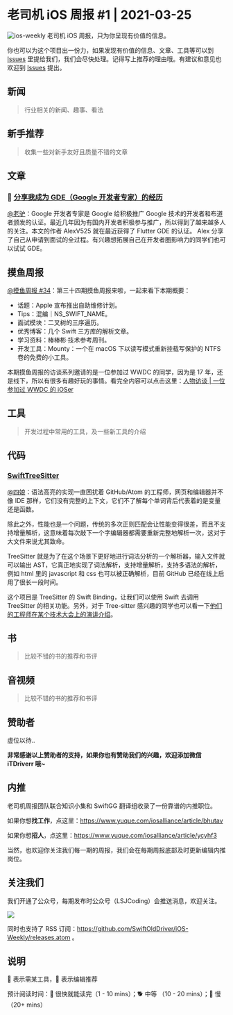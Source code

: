 # 老司机 iOS 周报 #1 | 2021-03-25

![ios-weekly](https://github.com/SwiftOldDriver/iOS-Weekly/blob/master/assets/ios-weekly.png?raw=true)
老司机 iOS 周报，只为你呈现有价值的信息。

你也可以为这个项目出一份力，如果发现有价值的信息、文章、工具等可以到 [Issues](https://github.com/SwiftOldDriver/iOS-Weekly/issues) 里提给我们，我们会尽快处理。记得写上推荐的理由哦。有建议和意见也欢迎到 [Issues](https://github.com/SwiftOldDriver/iOS-Weekly/issues) 提出。

## 新闻

> 行业相关的新闻、趣事、看法

## 新手推荐

> 收集一些对新手友好且质量不错的文章

## 文章

### 🐎 [分享我成为 GDE（Google 开发者专家）的经历](https://mp.weixin.qq.com/s/14TpW7-EqZ_6XO1vYRnhiQ)

[@老驴](https://weibo.com/u/6090610445)：Google 开发者专家是 Google 给积极推广 Google 技术的开发者和布道者颁发的认证。最近几年因为有国内开发者积极参与推广，所以得到了越来越多人的关注。本文的作者 AlexV525 就在最近获得了 Flutter GDE 的认证。 Alex 分享了自己从申请到面试的全过程。有兴趣想拓展自己在开发者圈影响力的同学们也可以试试 GDE。

## 摸鱼周报

[@摸鱼周报 #34](https://mp.weixin.qq.com/s/P0HjLDCIM3T-hAgQFjO1mg)：第三十四期摸鱼周报来啦，一起来看下本期概要：

* 话题：Apple 宣布推出自助维修计划。
* Tips：混编｜NS_SWIFT_NAME。
* 面试模块：二叉树的三序遍历。
* 优秀博客：几个 Swift 三方库的解析文章。
* 学习资料：棒棒彬·技术参考周刊。
* 开发工具：Mounty：一个在 macOS 下以读写模式重新挂载写保护的 NTFS 卷的免费的小工具。

本期摸鱼周报的访谈系列邀请的是一位参加过 WWDC 的同学，因为是 17 年，还是线下，所以有很多有趣好玩的事情。看完全内容可以点击这里：[人物访谈 | 一位参加过 WWDC 的 iOSer](https://mp.weixin.qq.com/s/5Z8n2bFPbZlG3R0MgqdGDQ)

## 工具

> 开发过程中常用的工具，及一些新工具的介绍

## 代码

### [SwiftTreeSitter](https://github.com/ChimeHQ/SwiftTreeSitter)

[@四娘](https://kemchenj.github.io)：语法高亮的实现一直困扰着 GitHub/Atom 的工程师，网页和编辑器并不像 IDE 那样，它们没有完整的上下文，它们不了解每个单词背后代表着的是变量还是函数。

除此之外，性能也是一个问题，传统的多次正则匹配会让性能变得很差，而且不支持增量解析，这意味着每次敲下一个字编辑器都需要重新完整地解析一次，这对于大文件来说尤其致命。

TreeSitter 就是为了在这个场景下更好地进行词法分析的一个解析器，输入文件就可以输出 AST，它真正地实现了词法解析，支持增量解析，支持多语法的解析，例如 html 里的 javascript 和 css 也可以被正确解析，目前 GitHub 已经在线上启用了很长一段时间。

这个项目是 TreeSitter 的 Swift Binding，让我们可以使用 Swift 去调用 TreeSitter 的相关功能。另外，对于 Tree-sitter 感兴趣的同学也可以看一下[他们的工程师在某个技术大会上的演讲介绍](https://www.youtube.com/watch?v=Jes3bD6P0To)。

## 书

> 比较不错的书的推荐和书评

## 音视频

> 比较不错的书的推荐和书评

## 赞助者

虚位以待..

**非常感谢以上赞助者的支持，如果你也有赞助我们的兴趣，欢迎添加微信 iTDriverr 哦~**

## 内推

老司机周报团队联合知识小集和 SwiftGG 翻译组收录了一份靠谱的内推职位。

如果你想**找工作**，点这里：https://www.yuque.com/iosalliance/article/bhutav

如果你想**招人**，点这里：https://www.yuque.com/iosalliance/article/ycyhf3

当然，也欢迎你关注我们每一期的周报，我们会在每期周报底部及时更新编辑内推岗位。

## 关注我们

我们开通了公众号，每期发布时公众号（LSJCoding）会推送消息，欢迎关注。

![](https://github.com/SwiftOldDriver/iOS-Weekly/blob/master/assets/qrcode_for_wechat.jpg?raw=true)

同时也支持了 RSS 订阅：https://github.com/SwiftOldDriver/iOS-Weekly/releases.atom 。

## 说明

🚧 表示需某工具，🌟 表示编辑推荐

预计阅读时间：🐎 很快就能读完（1 - 10 mins）；🐕 中等 （10 - 20 mins）；🐢 慢（20+ mins）
